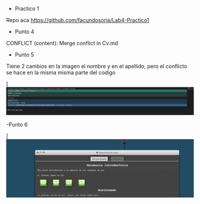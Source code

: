  - Practico 1
 
Repo aca https://github.com/facundosoria/Lab4-Practico1


 - Punto 4

CONFLICT (content): Merge conflict in Cv.md

- Punto 5

Tiene 2 cambios en la imagen el nombre y en el apellido, pero el conflicto se hace en la misma misma parte del codigo

[![N|Solid](./Imagenes/Conflicto.jpeg)

-Punto 6

[![N|Solid](./Imagenes/Punto6.jpeg)


